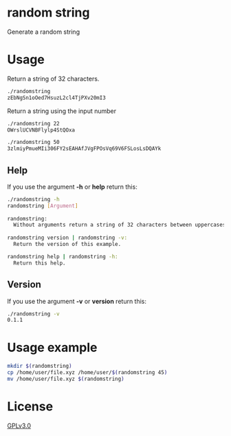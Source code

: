 # random string
Generate a random string

# Usage

Return a string of 32 characters.

```bash
./randomstring
zEbNgSn1oOed7HsuzL2cl4TjPXv20mI3
```


Return a string using the input number

```bash
./randomstring 22
OWrslUCVNBFlylp4StQOxa

./randomstring 50
3zlmiyPmueMIi306FY2sEAHAfJVgFPOsVq69V6FSLosLsDQAYk
```

## Help

If you use the argument **-h** or **help** return this:

```bash
./randomstring -h
randomstring [Argument]
                  
randomstring:
  Without arguments return a string of 32 characters between uppercases, lowercases and numbers.
                  
randomstring version | randomstring -v:
  Return the version of this example.

randomstring help | randomstring -h:
  Return this help.
```

## Version

If you use the argument **-v** or **version** return this:

```bash
./randomstring -v
0.1.1
```

# Usage example

```bash
mkdir $(randomstring)
cp /home/user/file.xyz /home/user/$(randomstring 45)
mv /home/user/file.xyz $(randomstring)
```

# License

[GPLv3.0](https://www.gnu.org/licenses/gpl-3.0.en.html)
